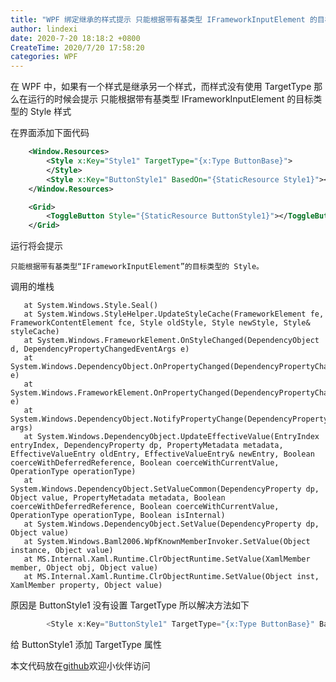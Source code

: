 ```yaml
---
title: "WPF 绑定继承的样式提示 只能根据带有基类型 IFrameworkInputElement 的目标类型的 Style 样式"
author: lindexi
date: 2020-7-20 18:18:2 +0800
CreateTime: 2020/7/20 17:58:20
categories: WPF
---
```


在 WPF 中，如果有一个样式是继承另一个样式，而样式没有使用 TargetType 那么在运行的时候会提示 只能根据带有基类型 IFrameworkInputElement 的目标类型的 Style 样式

<!--more-->


<!-- CreateTime:2020/7/20 17:58:20 -->

<!-- 发布 -->

在界面添加下面代码

```xml
    <Window.Resources>
        <Style x:Key="Style1" TargetType="{x:Type ButtonBase}">
        </Style>
        <Style x:Key="ButtonStyle1" BasedOn="{StaticResource Style1}"></Style>
    </Window.Resources>

    <Grid>
        <ToggleButton Style="{StaticResource ButtonStyle1}"></ToggleButton>
    </Grid>
```

运行将会提示

```
只能根据带有基类型“IFrameworkInputElement”的目标类型的 Style。
```

调用的堆栈

```
   at System.Windows.Style.Seal()
   at System.Windows.StyleHelper.UpdateStyleCache(FrameworkElement fe, FrameworkContentElement fce, Style oldStyle, Style newStyle, Style& styleCache)
   at System.Windows.FrameworkElement.OnStyleChanged(DependencyObject d, DependencyPropertyChangedEventArgs e)
   at System.Windows.DependencyObject.OnPropertyChanged(DependencyPropertyChangedEventArgs e)
   at System.Windows.FrameworkElement.OnPropertyChanged(DependencyPropertyChangedEventArgs e)
   at System.Windows.DependencyObject.NotifyPropertyChange(DependencyPropertyChangedEventArgs args)
   at System.Windows.DependencyObject.UpdateEffectiveValue(EntryIndex entryIndex, DependencyProperty dp, PropertyMetadata metadata, EffectiveValueEntry oldEntry, EffectiveValueEntry& newEntry, Boolean coerceWithDeferredReference, Boolean coerceWithCurrentValue, OperationType operationType)
   at System.Windows.DependencyObject.SetValueCommon(DependencyProperty dp, Object value, PropertyMetadata metadata, Boolean coerceWithDeferredReference, Boolean coerceWithCurrentValue, OperationType operationType, Boolean isInternal)
   at System.Windows.DependencyObject.SetValue(DependencyProperty dp, Object value)
   at System.Windows.Baml2006.WpfKnownMemberInvoker.SetValue(Object instance, Object value)
   at MS.Internal.Xaml.Runtime.ClrObjectRuntime.SetValue(XamlMember member, Object obj, Object value)
   at MS.Internal.Xaml.Runtime.ClrObjectRuntime.SetValue(Object inst, XamlMember property, Object value)
```

原因是 ButtonStyle1 没有设置 TargetType 所以解决方法如下

```csharp
        <Style x:Key="ButtonStyle1" TargetType="{x:Type ButtonBase}" BasedOn="{StaticResource Style1}"></Style>
```

给 ButtonStyle1 添加 TargetType 属性

本文代码放在[github](https://github.com/lindexi/lindexi_gd/tree/42addec904d5736ef5db9e48cadcc7a3471c4eb8/QeakalharjerhallnuLikegowe)欢迎小伙伴访问



